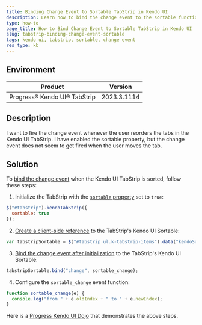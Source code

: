 ```yaml
---
title: Binding Change Event to Sortable TabStrip in Kendo UI
description: Learn how to bind the change event to the sortable functionality of the Kendo UI TabStrip.
type: how-to
page_title: How to Bind Change Event to Sortable TabStrip in Kendo UI
slug: tabstrip-binding-change-event-sortable
tags: kendo ui, tabstrip, sortable, change event
res_type: kb
---
```

## Environment
| Product | Version |
|---|---|
| Progress® Kendo UI® TabStrip | 2023.3.1114 |

## Description
I want to fire the change event whenever the user reorders the tabs in the Kendo UI TabStrip. I have enabled the sortable property, but the change event does not seem to get fired when the user moves the tab.

## Solution
To [bind the change event](https://docs.telerik.com/kendo-ui/api/javascript/ui/sortable/events/change) when the Kendo UI TabStrip is sorted, follow these steps:

1. Initialize the TabStrip with the [`sortable` property](https://docs.telerik.com/kendo-ui/api/javascript/ui/tabstrip/configuration/sortable) set to `true`:
```javascript
$("#tabstrip").kendoTabStrip({
  sortable: true
});
```

2. [Create a client-side reference](https://docs.telerik.com/kendo-ui/intro/widget-basics/events-and-methods?#referencing-existing-component-instances) to the TabStrip's Kendo UI Sortable:
```javascript
var tabstripSortable = $("#tabstrip ul.k-tabstrip-items").data("kendoSortable");
```

3. [Bind the change event after initialization](https://docs.telerik.com/kendo-ui/intro/widget-basics/events-and-methods?#binding-events-after-initialization) to the TabStrip's Kendo UI Sortable:
```javascript
tabstripSortable.bind("change", sortable_change);
```

4. Configure the `sortable_change` event function:
```javascript
function sortable_change(e) {
  console.log("from " + e.oldIndex + " to " + e.newIndex);
}
```

Here is a [Progress Kendo UI Dojo](https://dojo.telerik.com/OraMazOD) that demonstrates the above steps.
